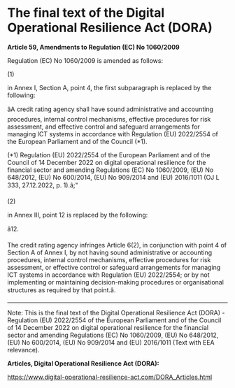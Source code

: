 



# The final text of the Digital Operational Resilience Act (DORA)


  

**Article 59, Amendments to Regulation (EC) No 1060/2009**


  

 Regulation (EC) No 1060/2009 is amended as follows:
 
   

(1)

in Annex I, Section A, point 4, the first subparagraph is replaced by the following:


âA credit rating agency shall have sound administrative and accounting procedures, internal control mechanisms, effective procedures for risk assessment, and effective control and safeguard arrangements for managing ICT systems in accordance with Regulation (EU) 2022/2554 of the European Parliament and of the Council (\*1).


(\*1) Regulation (EU) 2022/2554 of the European Parliament and of the Council of 14 December 2022 on digital operational resilience for the financial sector and amending Regulations (EC) No 1060/2009, (EU) No 648/2012, (EU) No 600/2014, (EU) No 909/2014 and (EU) 2016/1011 (OJ L 333, 27.12.2022, p. 1).â;"


  

(2)

in Annex III, point 12 is replaced by the following:


â12.

The credit rating agency infringes Article 6(2), in conjunction with point 4 of Section A of Annex I, by not having sound administrative or accounting procedures, internal control mechanisms, effective procedures for risk assessment, or effective control or safeguard arrangements for managing ICT systems in accordance with Regulation (EU) 2022/2554; or by not implementing or maintaining decision-making procedures or organisational structures as required by that point.â.


  



---


 Note: This is the final text of the Digital Operational Resilience Act (DORA) - Regulation (EU) 2022/2554 of the European Parliament and of the Council of 14 December 2022 on digital operational resilience for the financial sector and amending Regulations (EC) No 1060/2009, (EU) No 648/2012, (EU) No 600/2014, (EU) No 909/2014 and (EU) 2016/1011 (Text with EEA relevance).


  

 **Articles, Digital Operational Resilience Act (DORA):** 


<https://www.digital-operational-resilience-act.com/DORA_Articles.html>







